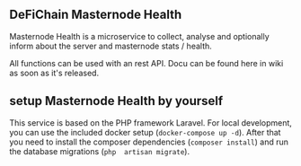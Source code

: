 ## DeFiChain Masternode Health

Masternode Health is a microservice to collect, analyse and optionally inform about the server and masternode stats 
/ health.

All functions can be used with an rest API. Docu can be found here in wiki as soon as it's released.

## setup Masternode Health by yourself

This service is based on the PHP framework Laravel. For local development, you can use the included docker setup 
(`docker-compose up -d`).
After that you need to install the composer dependencies (`composer install`) and run the database migrations (`php 
artisan migrate`).

